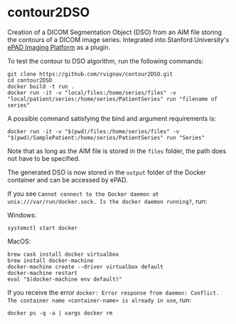 # contour2DSO

Creation of a DICOM Segmentation Object (DSO) from an AIM file storing the contours of a DICOM image series. Integrated into Stanford University's [ePAD Imaging Platform](https://epad.stanford.edu/) as a plugin.

To test the contour to DSO algorithm, run the following commands:

    git clone https://github.com/rvignav/contour2DSO.git
    cd contour2DSO
    docker build -t run .
    docker run -it -v "local/files:/home/series/files" -v "local/patient/series:/home/series/PatientSeries" run "filename of series"

A possible command satisfying the bind and argument requirements is:

    docker run -it -v "$(pwd)/files:/home/series/files" -v "$(pwd)/SamplePatient:/home/series/PatientSeries" run "Series"

Note that as long as the AIM file is stored in the `files` folder, the path does not have to be specified.

The generated DSO is now stored in the `output` folder of the Docker container and can be accessed by ePAD.

If you see `Cannot connect to the Docker daemon at unix:///var/run/docker.sock. Is the docker daemon running?`, run:

Windows:

    systemctl start docker

MacOS:

    brew cask install docker virtualbox
    brew install docker-machine
    docker-machine create --driver virtualbox default
    docker-machine restart
    eval "$(docker-machine env default)"

If you receive the error `docker: Error response from daemon: Conflict. The container name <container-name> is already in use`, run:

    docker ps -q -a | xargs docker rm
